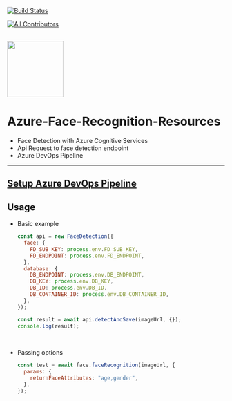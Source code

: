 [![Build Status](https://dev.azure.com/AzureResourcesLab/AzureResources/_apis/build/status/cyber-netics.Azure-Face-Recognition-Resources?branchName=main)]()

[![All Contributors](https://img.shields.io/badge/all_contributors-welcome-orange.svg?style=shield)](#contributors)

<br/>

<img src="https://azure.microsoft.com/svghandler/cognitive-services/?width=600&height=315" width="130"/>

# Azure-Face-Recognition-Resources

- Face Detection with Azure Cognitive Services
- Api Request to face detection endpoint
- Azure DevOps Pipeline

---

## [Setup Azure DevOps Pipeline ](https://github.com/edo92/Azure-Face-Recognition-Resources/blob/docs/devops/devops.md#setup-azure-devops-pipeline)

## Usage

- Basic example

  ```js
  const api = new FaceDetection({
    face: {
      FD_SUB_KEY: process.env.FD_SUB_KEY,
      FD_ENDPOINT: process.env.FD_ENDPOINT,
    },
    database: {
      DB_ENDPOINT: process.env.DB_ENDPOINT,
      DB_KEY: process.env.DB_KEY,
      DB_ID: process.env.DB_ID,
      DB_CONTAINER_ID: process.env.DB_CONTAINER_ID,
    },
  });

  const result = await api.detectAndSave(imageUrl, {});
  console.log(result);
  ```

<br/>

- Passing options
  ```js
  const test = await face.faceRecognition(imageUrl, {
    params: {
      returnFaceAttributes: "age,gender",
    },
  });
  ```
